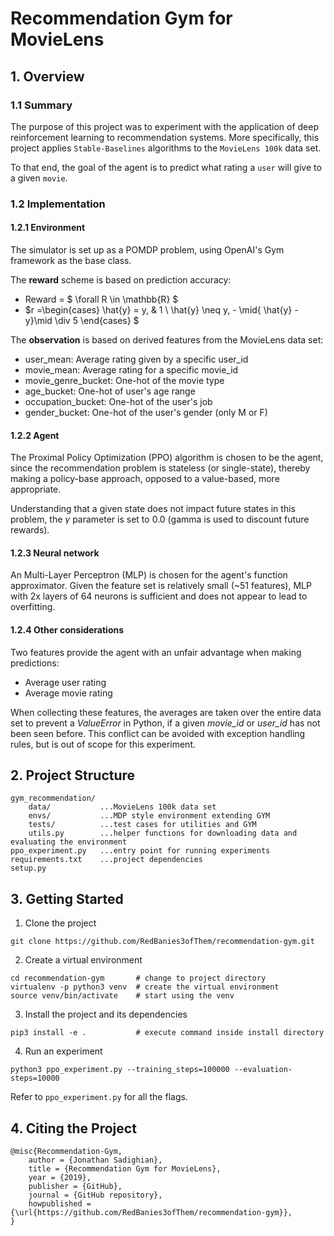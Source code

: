 # Recommendation Gym for MovieLens

## 1. Overview

### 1.1 Summary
The purpose of this project was to experiment with the application
of deep reinforcement learning to recommendation systems.
More specifically, this project applies `Stable-Baselines`
algorithms to the `MovieLens 100k` data set.

To that end, the goal of the agent is to predict what rating 
a `user` will give to a given `movie`. 


### 1.2 Implementation

#### 1.2.1 Environment
The simulator is set up as a POMDP problem, using OpenAI's Gym framework
as the base class. 

The **reward** scheme is based on prediction accuracy:
- Reward = $ \forall R \in \mathbb{R} $
- $r =\begin{cases}
    \hat{y} = y, & 1 \\
    \hat{y} \neq y, - \mid{ \hat{y} - y}\mid \div 5
  \end{cases}
$


The **observation** is based on derived features from the MovieLens data set:
- user_mean:  Average rating given by a specific user_id
- movie_mean: Average rating for a specific movie_id
- movie_genre_bucket: One-hot of the movie type
- age_bucket: One-hot of user's age range
- occupation_bucket: One-hot of the user's job
- gender_bucket: One-hot of the user's gender (only M or F)

#### 1.2.2 Agent
The Proximal Policy Optimization (PPO) algorithm is chosen to be the agent, since the 
recommendation problem is stateless (or single-state), thereby making a policy-base approach, 
opposed to a value-based, more appropriate.

Understanding that a given state does not impact future states in this problem, 
the $\gamma$ parameter is set to $0.0$ (gamma is used to discount future rewards).

#### 1.2.3 Neural network
An Multi-Layer Perceptron (MLP) is chosen for the agent's function approximator. Given the 
feature set is relatively small (~51 features), MLP with 2x layers of 64 neurons is sufficient and
does not appear to lead to overfitting.

#### 1.2.4 Other considerations
Two features provide the agent with an unfair advantage when making predictions:
- Average user rating
- Average movie rating

When collecting these features, the averages are taken over the entire
data set to prevent a $ValueError$ in Python, if a given *movie_id* or
*user_id* has not been seen before. This conflict can be avoided with
exception handling rules, but is out of scope for this experiment.


## 2. Project Structure
```
gym_recommendation/
    data/           ...MovieLens 100k data set
    envs/           ...MDP style environment extending GYM
    tests/          ...test cases for utilities and GYM
    utils.py        ...helper functions for downloading data and evaluating the environment
ppo_experiment.py   ...entry point for running experiments
requirements.txt    ...project dependencies
setup.py            
```

## 3. Getting Started

1.  Clone the project 
```
git clone https://github.com/RedBanies3ofThem/recommendation-gym.git
```
2.  Create a virtual environment 
```
cd recommendation-gym       # change to project directory
virtualenv -p python3 venv  # create the virtual environment
source venv/bin/activate    # start using the venv
```

3.  Install the project and its dependencies 
```
pip3 install -e .           # execute command inside install directory
```

4.  Run an experiment
```
python3 ppo_experiment.py --training_steps=100000 --evaluation-steps=10000
```
Refer to `ppo_experiment.py` for all the flags.

## 4. Citing the Project
```
@misc{Recommendation-Gym,
    author = {Jonathan Sadighian},
    title = {Recommendation Gym for MovieLens},
    year = {2019},
    publisher = {GitHub},
    journal = {GitHub repository},
    howpublished = {\url{https://github.com/RedBanies3ofThem/recommendation-gym}},
}
```